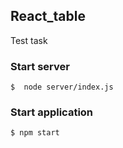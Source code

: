 ## React_table
Test task

### Start server
```
$  node server/index.js
```

### Start application
```
$ npm start
```
